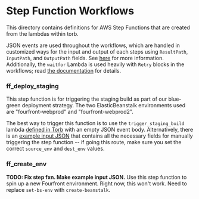 # Step Function Workflows

This directory contains definitions for AWS Step Functions that are created from the lambdas within torb.

JSON events are used throughout the workflows, which are handled in customized ways for the input and output of each steps using `ResultPath`, `InputPath`, and `OutputPath` fields. See [here](https://docs.aws.amazon.com/step-functions/latest/dg/concepts-input-output-filtering.html) for more information. Additionally, the `waitfor` Lambda is used heavily with `Retry` blocks in the workflows; read [the documentation](https://docs.aws.amazon.com/step-functions/latest/dg/concepts-error-handling.html) for details.

### ff_deploy_staging
This step function is for triggering the staging build as part of our blue-green deployment strategy. The two ElasticBeanstalk environments used are "fourfront-webprod" and "fourfront-webprod2".

The best way to trigger this function is to use the `trigger_staging_build` lambda [defined in Torb](../torb/trigger_staging_build/service.py) with an empty JSON event body. Alternatively, there is an [example input JSON](./example_inputs/ff_deploy_staging_example.json) that contains all the necessary fields for manually triggering the step function -- if going this route, make sure you set the correct `source_env` and `dest_env` values.

### ff_create_env
**TODO: Fix step fxn. Make example input JSON.**
Use this step function to spin up a new Fourfront environment. Right now, this won't work. Need to replace `set-bs-env` with `create-beanstalk`.

